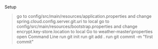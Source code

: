 Setup
> go to config/src/main/resources/application.properties and change spring.cloud.config.server.git.uri to local
> go to config/src/main/resources/bootstrap.properties and change encrypt.key-store.location to local
> Go to weather-master\properties
> open Command Line
> run git init
> run git add .
> run git commit -m "first commit"
